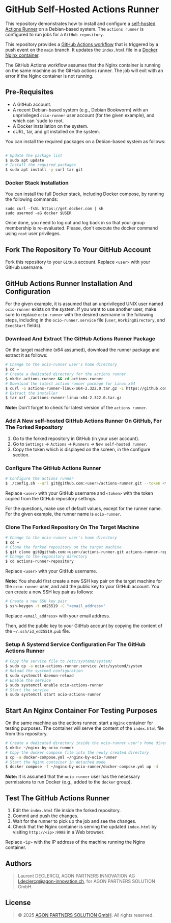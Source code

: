 # GitHub Self-Hosted Actions Runner

This repository demonstrates how to install and configure a
[self-hosted Actions Runner](https://docs.github.com/en/actions/hosting-your-own-runners/managing-self-hosted-runners/about-self-hosted-runners)
on a Debian-based system. The `actions runner` is configured to run jobs for a `GitHub repository`.

This repository provides
a [GitHub Actions workflow](https://docs.github.com/en/actions/writing-workflows/about-workflows)
that is triggered by a push event on the `main` branch. It updates the `index.html` file in a
[Docker Nginx container](https://hub.docker.com/_/nginx).

The GitHub Actions workflow assumes that the Nginx container is running on the same machine as the GitHub actions
runner.
The job will exit with an error if the Nginx container is not running.

## Pre-Requisites

- A GitHub account.
- A recent Debian-based system (e.g., Debian Bookworm) with an unprivileged `ocio-runner` user account
  (for the given example), and which can `sudo to root.
- A Docker installation on the system.
- cURL, tar, and git installed on the system.

You can install the required packages on a Debian-based system as follows:

```bash
  
# Update the package list
$ sudo apt update
# Install the required packages
$ sudo apt install -y curl tar git
```

### Docker Stack Installation

You can install the full Docker stack, including Docker compose, by running the following commands:

```shell
sudo curl -fsSL https://get.docker.com | sh
sudo usermod -aG docker $USER
```

Once done, you need to log out and log back in so that your group membership is re-evaluated. Please, don't execute the
docker command using `root` user privileges.

## Fork The Repository To Your GitHub Account

Fork this repository to your `GitHub` account. Replace `<user>` with your GitHub username.

## GitHub Actions Runner Installation And Configuration

For the given example, it is assumed that an unprivileged UNIX user named `ocio-runner` exists on the system. If you
want to use another user, make sure to replace `ocio-runner` with the desired username in the following steps, including
in the `ocio-runner.service` file (`user`, `WorkingDirectory`, and `ExecStart` fields).

### Download And Extract The GitHub Actions Runner Package

On the target machine (x64 assumed), download the runner package and extract it as follows:

```bash
# Change to the ocio-runner user's home directory
$ cd ~
# Create a dedicated directory for the actions runner
$ mkdir actions-runner && cd actions-runner
# Download the latest action runner package for Linux x64
$ curl -o actions-runner-linux-x64-2.322.0.tar.gz -L https://github.com/actions/runner/releases/download/v2.322.0/actions-runner-linux-x64-2.322.0.tar.gz
# Extract the installer
$ tar xzf ./actions-runner-linux-x64-2.322.0.tar.gz
```

**Note:** Don't forget to check for latest version of the `actions runner`.

### Add A New self-hosted GitHub Actions Runner On GitHub, For The Forked Repository

1. Go to the forked repository in GitHub (in your user account).
2. Go to `Settings` -> `Actions` -> `Runners` -> `New self-hosted runner`.
3. Copy the token which is displayed on the screen, in the configure section.

### Configure The GitHub Actions Runner

```bash
# Configure the actions runner
$ ./config.sh --url git@github.com:<user>/actions-runner.git --token <token>
```

Replace `<user>` with your GitHub username and `<token>` with the token copied from the GitHub repository settings.

For the questions, make use of default values, except for the runner name. For the given example, the runner name is
`ocio-runner`.

### Clone The Forked Repository On The Target Machine

```bash
# Change to the ocio-runner user's home directory
$ cd ~
# Clone the forked repository on the target machine
$ git clone git@github.com:<user>/actions-runner.git actions-runner-repository
# Change to the repository directory
$ cd actions-runner-repository
```

Replace `<user>` with your GitHub username.

**Note:** You should first create a new SSH key pair on the target machine for the `ocio-runner` user, and add the
public key to your GitHub account. You can create a new SSH key pair as follows:

```bash
# Create a new SSH key pair
$ ssh-keygen -t ed25519 -C "<email_address>"
```

Replace `<email_address>` with your email address.

Then, add the public key to your GitHub account by copying the content of the `~/.ssh/id_ed25519.pub` file.

### Setup A Systemd Service Configuration For The GitHub Actions Runner

```bash
# Copy the service file to /etc/systemd/system/
$ sudo cp -a ocio-actions-runner.service /etc/systemd/system
# Reload the systemd configuration
$ sudo systemctl daemon-reload
# Enable the service
$ sudo systemctl enable ocio-actions-runner
# Start the service
$ sudo systemctl start ocio-actions-runner
```

## Start An Nginx Container For Testing Purposes

On the same machine as the actions runner, start a `Nginx` container for testing purposes. The container will serve the
content of the `index.html` file from this repository.

```bash
# Create a dedicated directory inside the ocio-runner user's home directory
$ mkdir ~/nginx-by-ocio-runner
# Copy the docker compose file into the newly created directory
$ cp -a docker-compose.yml ~/nginx-by-ocio-runner
# Start the Nginx container in detached mode
$ docker compose -f ~/nginx-by-ocio-runner/docker-compose.yml up -d
```

**Note:** It is assumed that the `ocio-runner` user has the necessary permissions to run Docker (e.g., added to the
`docker` group).

## Test The GitHub Actions Runner

1. Edit the `index.html` file inside the forked repository.
2. Commit and push the changes.
3. Wait for the runner to pick up the job and see the changes.
4. Check that the Nginx container is serving the updated `index.html` by visiting `http://<ip>:9988` in a Web browser.

Replace `<ip>` with the IP address of the machine running the Nginx container.

## Authors

> Laurent DECLERCQ, AGON PARTNERS INNOVATION AG <l.declercq@agon-innovation.ch>, for AGON PARTNERS SOLUTION GmbH.

## License

> © 2025 [AGON PARTNERS SOLUTION GmbH](https://agon-solution.ch). All rights reserved.
